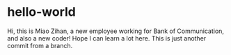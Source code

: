 # hello-world


Hi, this is Miao Zihan, a new employee working for Bank of Communication, and also a new coder! Hope I can learn a lot here.
This is just another commit from a branch.
